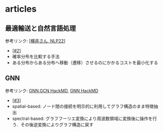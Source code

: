 # articles

## 最適輸送と自然言語処理
参考リンク: [[横井さん, NLP22](https://www.youtube.com/watch?v=vlCjNbVSyOc&t=1616s)]
- [[#2](https://github.com/InabaTatsuro/papers/issues/2)]
- 確率分布を比較する手法
- ある分布からある分布へ移動（遷移）させるのにかかるコストを最小化する

## GNN
参考リンク: [GNN](https://buildersbox.corp-sansan.com/entry/2021/02/19/114000),[GCN HackMD](https://hackmd.io/@kkume/rkK3tmpHd), [GNN HackMD](https://hackmd.io/0IwDJxeITPGLyq40EfvT1g)
- [[#3](https://github.com/InabaTatsuro/papers/issues/3)]
- spatial-based: ノード間の接続を明示的に利用してグラフ構造のまま特徴抽出
- spectral-based: グラフフーリエ変換により周波数領域に変換後に操作を行う．その後逆変換によりグラフ構造に戻す

